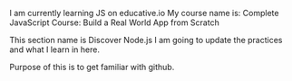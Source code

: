 I am currently learning JS on educative.io
My course name is: Complete JavaScript Course: Build a Real World App from Scratch

This section name is Discover Node.js
I am going to update the practices and what I learn in here.

Purpose of this is to get familiar with github.
